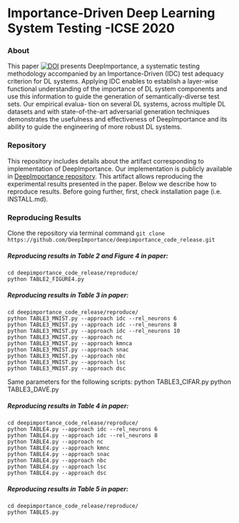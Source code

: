 # Importance-Driven Deep Learning System Testing -ICSE 2020

### About
This paper [![DOI](https://zenodo.org/badge/DOI/10.5281/zenodo.3628024.svg)](https://doi.org/10.5281/zenodo.3628024)
presents DeepImportance, a systematic testing methodology accompanied by an Importance-Driven (IDC)
test adequacy criterion for DL systems. Applying IDC enables to
establish a layer-wise functional understanding of the importance
of DL system components and use this information to guide the
generation of semantically-diverse test sets. Our empirical evalua-
tion on several DL systems, across multiple DL datasets and with
state-of-the-art adversarial generation techniques demonstrates the
usefulness and effectiveness of DeepImportance and its ability to
guide the engineering of more robust DL systems.

### Repository
This repository includes details about the artifact corresponding to implementation of DeepImportance.
Our implementation is publicly available in 
[DeepImportance repository](https://github.com/DeepImportance/deepimportance_code_release).
This artifact allows reproducing the experimental results presented in the paper. Below we 
describe how to reproduce results. Before going further, first, check 
installation page (i.e. INSTALL.md). 

### Reproducing Results
Clone the repository via terminal command `git clone https://github.com/DeepImportance/deepimportance_code_release.git`

##### Reproducing results in Table 2 and Figure 4 in paper:
    cd deepimportance_code_release/reproduce/
    python TABLE2_FIGURE4.py
    
##### Reproducing results in Table 3 in paper:
    cd deepimportance_code_release/reproduce/
    python TABLE3_MNIST.py --approach idc --rel_neurons 6
    python TABLE3_MNIST.py --approach idc --rel_neurons 8
    python TABLE3_MNIST.py --approach idc --rel_neurons 10
    python TABLE3_MNIST.py --approach nc 
    python TABLE3_MNIST.py --approach kmnca 
    python TABLE3_MNIST.py --approach snac 
    python TABLE3_MNIST.py --approach nbc 
    python TABLE3_MNIST.py --approach lsc 
    python TABLE3_MNIST.py --approach dsc
    
Same parameters for the following scripts:
    python TABLE3_CIFAR.py 
    python TABLE3_DAVE.py

##### Reproducing results in Table  4 in paper:
    cd deepimportance_code_release/reproduce/
    python TABLE4.py --approach idc --rel_neurons 6
    python TABLE4.py --approach idc --rel_neurons 8
    python TABLE4.py --approach nc 
    python TABLE4.py --approach kmnc
    python TABLE4.py --approach snac
    python TABLE4.py --approach nbc
    python TABLE4.py --approach lsc
    python TABLE4.py --approach dsc
    
    
##### Reproducing results in Table 5 in paper:
    cd deepimportance_code_release/reproduce/
    python TABLE5.py


